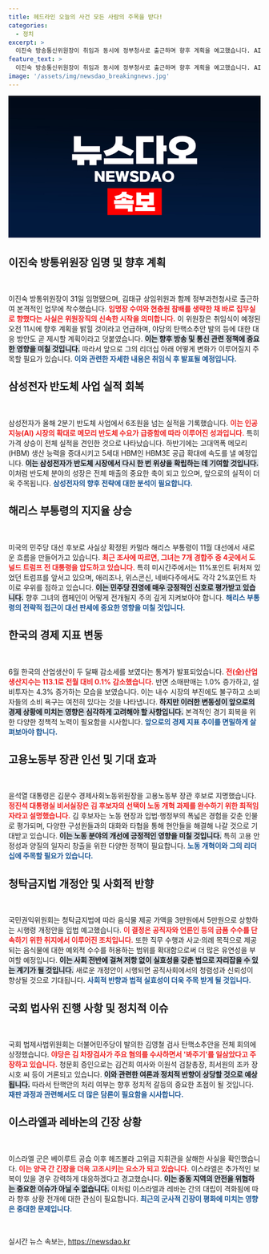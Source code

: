 ```yaml
---
title: 헤드라인 오늘의 사건 모든 사람의 주목을 받다!
categories:
  - 정치
excerpt: >
  이진숙 방송통신위원장이 취임과 동시에 정부청사로 출근하며 향후 계획을 예고했습니다. AI 시장의 반등이 반도체 실적을 끌어올린 삼성전자는 TSMC 매출도 초과했습니다. 11월 대선에서 카멀라 해리스 부통령이 트럼프를 제치는 주요 주에서의 우세를 보이고 있습니다.
feature_text: >
  이진숙 방송통신위원장이 취임과 동시에 정부청사로 출근하며 향후 계획을 예고했습니다. AI 시장의 반등이 반도체 실적을 끌어올린 삼성전자는 TSMC 매출도 초과했습니다. 11월 대선에서 카멀라 해리스 부통령이 트럼프를 제치는 주요 주에서의 우세를 보이고 있습니다.
image: '/assets/img/newsdao_breakingnews.jpg'
---
```


<p><img src="/assets/img/newsdao_breakingnews.jpg" alt="firstkoreanews 속보" /></p>

<h2 data-ke-size="size26">이진숙 방통위원장 임명 및 향후 계획</h2>

<p data-ke-size="size16">&nbsp;</p>

<p>이진숙 방통위원장이 31일 임명됐으며, 김태규 상임위원과 함께 정부과천청사로 출근하여 본격적인 업무에 착수했습니다. <b><span style="color: #ee2323;">임명장 수여와 현충원 참배를 생략한 채 바로 집무실로 향했다는 사실은 위원장직의 신속한 시작을 의미합니다.</span></b> 이 위원장은 취임식이 예정된 오전 11시에 향후 계획을 밝힐 것이라고 언급하며, 야당의 탄핵소추안 발의 등에 대한 대응 방안도 곧 제시할 계획이라고 덧붙였습니다. <b><span style="background-color: #21538527;">이는 향후 방송 및 통신 관련 정책에 중요한 영향을 미칠 것입니다.</span></b> 따라서 앞으로 그의 리더십 아래 어떻게 변화가 이루어질지 주목할 필요가 있습니다. <b><span style="color: #1a5490;">이와 관련한 자세한 내용은 취임식 후 발표될 예정입니다.</span></b></p>

<h2 data-ke-size="size26">삼성전자 반도체 사업 실적 회복</h2>

<p data-ke-size="size16">&nbsp;</p>

<p>삼성전자가 올해 2분기 반도체 사업에서 6조원을 넘는 실적을 기록했습니다. <b><span style="color: #ee2323;">이는 인공지능(AI) 시장의 확대로 메모리 반도체 수요가 급증함에 따라 이루어진 성과입니다.</span></b> 특히 가격 상승이 전체 실적을 견인한 것으로 나타났습니다. 하반기에는 고대역폭 메모리(HBM) 생산 능력을 증대시키고 5세대 HBM인 HBM3E 공급 확대에 속도를 낼 예정입니다. <b><span style="background-color: #21538527;">이는 삼성전자가 반도체 시장에서 다시 한 번 위상을 확립하는 데 기여할 것입니다.</span></b> 이처럼 반도체 분야의 성장은 전체 매출의 중요한 축이 되고 있으며, 앞으로의 실적이 더욱 주목됩니다. <b><span style="color: #1a5490;">삼성전자의 향후 전략에 대한 분석이 필요합니다.</span></b></p>

<h2 data-ke-size="size26">해리스 부통령의 지지율 상승</h2>

<p data-ke-size="size16">&nbsp;</p>

<p>미국의 민주당 대선 후보로 사실상 확정된 카멀라 해리스 부통령이 11월 대선에서 새로운 흐름을 만들어가고 있습니다. <b><span style="color: #ee2323;">최근 조사에 따르면, 그녀는 7개 경합주 중 4곳에서 도널드 트럼프 전 대통령을 압도하고 있습니다.</span></b> 특히 미시간주에서는 11%포인트 뒤처져 있었던 트럼프를 앞서고 있으며, 애리조나, 위스콘신, 네바다주에서도 각각 2%포인트 차이로 우위를 점하고 있습니다. <b><span style="background-color: #21538527;">이는 민주당 진영에 매우 긍정적인 신호로 평가받고 있습니다.</span></b> 향후 그녀의 캠페인이 어떻게 전개될지 주의 깊게 지켜보아야 합니다. <b><span style="color: #1a5490;">해리스 부통령의 전략적 접근이 대선 판세에 중요한 영향을 미칠 것입니다.</span></b></p>

<h2 data-ke-size="size26">한국의 경제 지표 변동</h2>

<p data-ke-size="size16">&nbsp;</p>

<p>6월 한국의 산업생산이 두 달째 감소세를 보였다는 통계가 발표되었습니다. <b><span style="color: #ee2323;">전(全)산업 생산지수는 113.1로 전월 대비 0.1% 감소했습니다.</span></b> 반면 소매판매는 1.0% 증가하고, 설비투자는 4.3% 증가하는 모습을 보였습니다. 이는 내수 시장의 부진에도 불구하고 소비자들의 소비 욕구는 여전히 있다는 것을 나타냅니다. <b><span style="background-color: #21538527;">하지만 이러한 변동성이 앞으로의 경제 상황에 미치는 영향은 심각하게 고려해야 할 사항입니다.</span></b> 본격적인 경기 회복을 위한 다양한 정책적 노력이 필요함을 시사합니다. <b><span style="color: #1a5490;">앞으로의 경제 지표 추이를 면밀하게 살펴보아야 합니다.</span></b></p>

<h2 data-ke-size="size26">고용노동부 장관 인선 및 기대 효과</h2>

<p data-ke-size="size16">&nbsp;</p>

<p>윤석열 대통령은 김문수 경제사회노동위원장을 고용노동부 장관 후보로 지명했습니다. <b><span style="color: #ee2323;">정진석 대통령실 비서실장은 김 후보자의 선택이 노동 개혁 과제를 완수하기 위한 최적임자라고 설명했습니다.</span></b> 김 후보자는 노동 현장과 입법·행정부의 폭넓은 경험을 갖춘 인물로 평가되며, 다양한 구성원들과의 대화와 타협을 통해 현안들을 해결해 나갈 것으로 기대받고 있습니다. <b><span style="background-color: #21538527;">이는 노동 분야의 개선에 긍정적인 영향을 미칠 것입니다.</span></b> 특히 고용 안정성과 양질의 일자리 창출을 위한 다양한 정책이 필요합니다. <b><span style="color: #1a5490;">노동 개혁이와 그의 리더십에 주목할 필요가 있습니다.</span></b></p>

<h2 data-ke-size="size26">청탁금지법 개정안 및 사회적 반향</h2>

<p data-ke-size="size16">&nbsp;</p>

<p>국민권익위원회는 청탁금지법에 따라 음식물 제공 가액을 3만원에서 5만원으로 상향하는 시행령 개정안을 입법 예고했습니다. <b><span style="color: #ee2323;">이 결정은 공직자와 언론인 등의 금품 수수를 단속하기 위한 취지에서 이루어진 조치입니다.</span></b> 또한 직무 수행과 사교·의례 목적으로 제공되는 음식물에 대한 예외적 수수를 허용하는 범위를 확대함으로써 더 많은 유연성을 부여할 예정입니다. <b><span style="background-color: #21538527;">이는 사회 전반에 걸쳐 저항 없이 실효성을 갖춘 법으로 자리잡을 수 있는 계기가 될 것입니다.</span></b> 새로운 개정안이 시행되면 공직사회에서의 청렴성과 신뢰성이 향상될 것으로 기대됩니다. <b><span style="color: #1a5490;">사회적 반향과 법적 실효성이 더욱 주목 받게 될 것입니다.</span></b></p>

<h2 data-ke-size="size26">국회 법사위 진행 사항 및 정치적 이슈</h2>

<p data-ke-size="size16">&nbsp;</p>

<p>국회 법제사법위원회는 더불어민주당이 발의한 김영철 검사 탄핵소추안을 전체 회의에 상정했습니다. <b><span style="color: #ee2323;">야당은 김 차장검사가 주요 혐의를 수사하면서 '봐주기'를 일삼았다고 주장하고 있습니다.</span></b> 청문회 증인으로는 김건희 여사와 이원석 검찰총장, 최서원의 조카 장시호 씨 등이 거론되고 있습니다. <b><span style="background-color: #21538527;">이와 관련한 여론과 정치적 반향이 상당할 것으로 예상됩니다.</span></b> 따라서 탄핵안의 처리 여부는 향후 정치적 갈등의 중요한 초점이 될 것입니다. <b><span style="color: #1a5490;">재판 과정과 관련해서도 더 많은 담론이 필요함을 시사합니다.</span></b></p>

<h2 data-ke-size="size26">이스라엘과 레바논의 긴장 상황</h2>

<p data-ke-size="size16">&nbsp;</p>

<p>이스라엘 군은 베이루트 공습 이후 헤즈볼라 고위급 지휘관을 살해한 사실을 확인했습니다. <b><span style="color: #ee2323;">이는 양국 간 긴장을 더욱 고조시키는 요소가 되고 있습니다.</span></b> 이스라엘은 추가적인 보복이 있을 경우 강력하게 대응하겠다고 경고했습니다. <b><span style="background-color: #21538527;">이는 중동 지역의 안전을 위협하는 중요한 이슈가 아닐 수 없습니다.</span></b> 이처럼 이스라엘과 레바논 간의 대립이 격화됨에 따라 향후 상황 전개에 대한 관심이 필요합니다. <b><span style="color: #1a5490;">최근의 군사적 긴장이 평화에 미치는 영향은 중대한 문제입니다.</span></b> </p>

<p data-ke-size="size16">&nbsp;</p>
실시간 뉴스 속보는, <a href="https://newsdao.kr" rel="dofollow">https://newsdao.kr</a>


